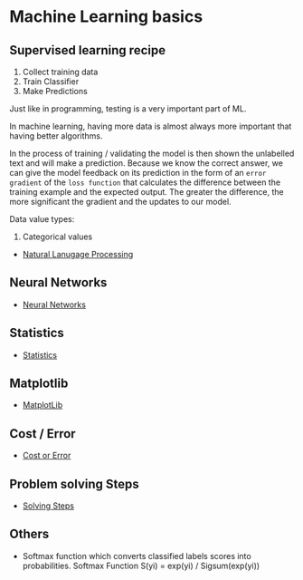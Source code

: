 # Machine Learning basics

## Supervised learning recipe

1. Collect training data
2. Train Classifier
3. Make Predictions

Just like in programming, testing is a very important part of ML.

In machine learning, having more data is almost always more important that having better algorithms.

In the process of training / validating the model is then shown the unlabelled text and will make a prediction. Because we know the correct answer, we can give the model feedback on its prediction in the form of an `error gradient` of the `loss function` that calculates the difference between the training example and the expected output. The greater the difference, the more significant the gradient and the updates to our model.

Data value types:

1. Categorical values

* [Natural Lanugage Processing](nlp/README.md)

## Neural Networks

* [Neural Networks](neural_networks/README.md)

## Statistics

* [Statistics](statistics/README.md)

## Matplotlib

* [MatplotLib](matplotlib/README.md)

## Cost / Error

* [Cost or Error](cost_or_error/README.md)

## Problem solving Steps

* [Solving Steps](steps.md)

## Others

* Softmax function which converts classified labels scores into probabilities. Softmax Function S(yi) = exp(yi) / Sigsum(exp(yi))
